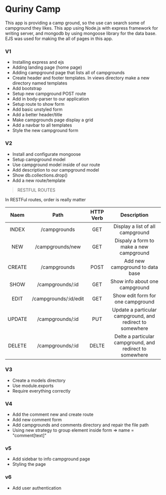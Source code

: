 # Quriny Camp

This app is providing a camp ground, so the use can search some of campground they likes. This app using Node.js with express framework for writing server, and mongodb by using mongoose library for the data base. EJS was used for making the all of pages in this app.

### V1

- Installing express and ejs
- Adding landing page (home page)
- Adding campground page that lists all of campgrounds
- Create header and footer templates. In views directory make a new directory named templates
- Add bootstrap
- Setup new campground POST route
- Add in body-parser to our application
- Setup route to show form
- Add basic unstyled form
- Add a better header/title
- Make campgrounds page display a grid
- Add a navbar to all templates
- Style the new campground form

### V2

- Install and configurate mongoose
- Setup campground model
- Use campground model inside of our route
- Add description to our campground model
- Show db.collections.drop()
- Add a new route/template

> RESTFUL ROUTES

In RESTFul routes, order is really matter

|  Naem  |         Path          | HTTP Verb |                        Description                        |
| :----: | :-------------------: | :-------: | :-------------------------------------------------------: |
| INDEX  |     /campgrounds      |    GET    |             Display a list of all campground              |
|  NEW   |   /campgrounds/new    |    GET    |          Dispaly a form to make a new campground          |
| CREATE |     /campgrounds      |   POST    |              Add new campground to data base              |
|  SHOW  |   /campgrounds/:id    |    GET    |              Show info about one campground               |
|  EDIT  | /campgrounds/:id/edit |    GET    |             Show edit form for one campground             |
| UPDATE |   /campgrounds/:id    |    PUT    | Update a particular campground, and redirect to somewhere |
| DELETE |   /campgrounds/:id    |   DELTE   | Delte a particular campground, and redirect to somewhere  |

### V3

- Create a models directory
- Use module.exports
- Require everything correctly

### V4

- Add the comment new and create route
- Add new comment form
- Add campgrounds and comments directory and repair the file path
- Using new strategy to group element inside form => name = "comment[text]"

### v5

- Add sidebar to info campground page
- Styling the page

### v6

- Add user authentication
